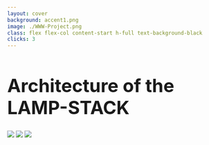 ```yaml
---
layout: cover
background: accent1.png
image: ./WWW-Project.png
class: flex flex-col content-start h-full text-background-black
clicks: 3
---
```


<h1 class="text-center text-background-black "> Architecture of the LAMP-STACK </h1>

<div class="flex items-center flex-col  text-center grow-0 ">
<img v-if="$slidev.nav.clicks === 1" src="/lamp1.svg">
<img v-if="$slidev.nav.clicks === 2" src="/lamp2.svg">
<img v-if="$slidev.nav.clicks === 3" src="/lamp3.svg">



</div>

<style>
h1  {
  font-size: 3em !important;
}
</style>

<Footer
  title="IONOS SE"
  :social="[
    { type: 'gh', username: 'ionos-deploy-now' }
  ]"
/>

<!--
* editors are using the client to gernate the content.
* developers focus on the webserver and database
-->
